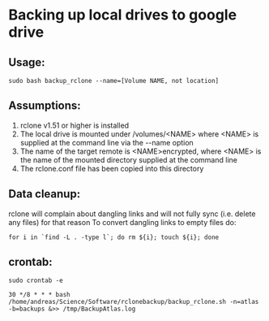 # Backing up local drives to google drive

## Usage:

```
sudo bash backup_rclone --name=[Volume NAME, not location]
```

## Assumptions:
1. rclone v1.51 or higher is installed
2. The local drive is mounted under /volumes/\<NAME\> where \<NAME\> is supplied at the command line via the --name option
3. The name of the target remote is \<NAME\>encrypted, where \<NAME\> is the name of the mounted directory supplied at the command line 
4. The rclone.conf file has been copied into this directory


## Data cleanup:
rclone will complain about dangling links and will not fully sync (i.e. delete any files) for that reason
To convert dangling links to empty files do:
```
for i in `find -L . -type l`; do rm ${i}; touch ${i}; done
```

## crontab:
```
sudo crontab -e
```

```
30 */8 * * * bash /home/andreas/Science/Software/rclonebackup/backup_rclone.sh -n=atlas -b=backups &>> /tmp/BackupAtlas.log
```



